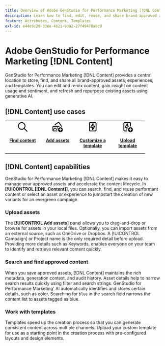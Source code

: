 ```yaml
---
title: Overview of Adobe GenStudio for Performance Marketing [!DNL Content]
description: Learn how to find, edit, reuse, and share brand-approved assets in one, intuitive portal.
feature: Attributes, Content, Templates
exl-id: e44e9c2d-33ee-4621-93a2-27f49478a8c9
---
```

# Adobe GenStudio for Performance Marketing [!DNL Content]

GenStudio for Performance Marketing [!DNL Content] provides a central location to store, find, and share all brand-approved assets, experiences, and templates. You can edit and remix content, gain insight on content usage and sentiment, and refresh and repurpose existing assets using generative AI.

## [!DNL Content] use cases

<table style="table-layout:fixed">
<tr style="border: 0;">
   <td align="center" valign="top" width="100">
      <a href="../content/manage-assets.md#search">
         <img alt="magnifier" src="../../assets/icons/icon-search.png">
      </a>
      <p>
         <a href="../content/manage-assets.md#search">
         <strong>Find content</strong>
         </a>
      </p>
   </td>
   <td align="center" valign="top" width="100">
      <a href="../content/manage-assets.md">
         <img alt="images with plus sign" src="../../assets/icons/icon-addContent.png">
      </a>
      <p>
         <a href="../content/manage-assets.md">
         <strong>Add assets</strong>
         </a>
      </p>
   </td>
   <td align="center" valign="top" width="100">
      <a href="../content/customize-template.md">
         <img alt="lightening bolt on asset" src="../../assets/icons/icon-template.png">
      </a>
      <p>
         <a href="../content/customize-template.md">
         <strong>Customize a template</strong>
         </a>
      </p>
   </td>
   <td align="center" valign="top" width="100">
      <a href="../content/use-templates.md">
         <img alt="lightening bolt on asset with plus sign" src="../../assets/icons/icon-addTemplate.png">
      </a>
      <p>
         <a href="../content/use-templates.md#upload-a-template">
         <strong>Upload template</strong>
         </a>
      </p>
   </td>
</tr>
</table>

## [!DNL Content] capabilities

GenStudio for Performance Marketing [!DNL Content] makes it easy to manage your approved assets and accelerate the content lifecycle. In **[!UICONTROL [!DNL Content]]**, you can search, find, and reuse performant content or select an asset or experience to jumpstart the creation of new variants for an evergreen campaign.

### Upload assets

The **[!UICONTROL Add assets]** panel allows you to drag-and-drop or browse for assets in your local files. Optionally, you can import assets from an external source, such as OneDrive or Dropbox. A [!UICONTROL Campaign] or Project name is the only required detail before upload. Providing more details such as Keywords, enables everyone on your team to identify and retrieve relevant content quickly.

### Search and find approved content

When you save approved assets, [!DNL Content] maintains the rich metadata, generation context, and audit history. Asset details help to narrow search results quickly using filter and search strings. GenStudio for Performance Marketing' AI automatically identifies and stores certain details, such as color. Searching for `blue` in the search field narrows the content list to assets tagged as blue.

### Work with templates

Templates speed up the creation process so that you can generate consistent content across multiple channels. Upload your custom template for use as a starting point in the creation process with pre-configured layouts and design elements.
